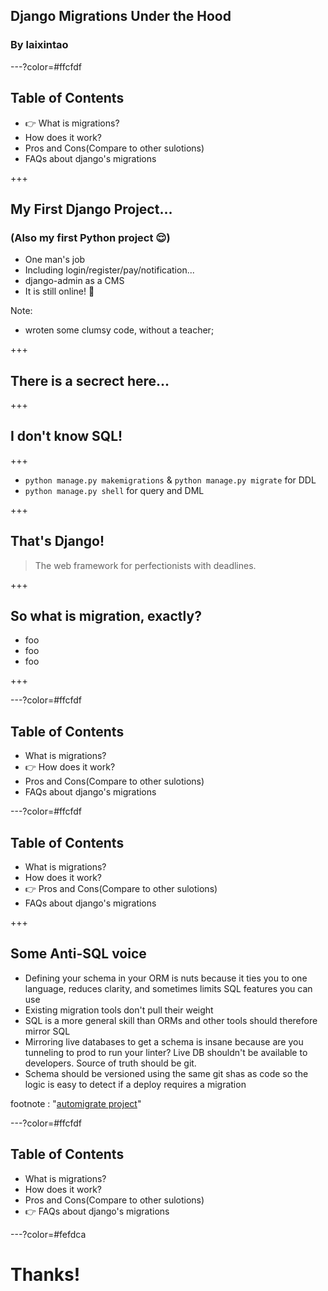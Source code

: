 ## Django Migrations Under the Hood

### By laixintao



---?color=#ffcfdf

## Table of Contents

- 👉 What is migrations?
- How does it work?
- Pros and Cons(Compare to other sulotions)
- FAQs about django's migrations

+++

## My First Django Project...
### (Also my first Python project 😌)

- One man's job
- Including login/register/pay/notification...
- django-admin as a CMS
- It is still online! 🎉

Note:
- wroten some clumsy code, without a teacher;

+++

## There is a secrect here...

+++

## I don't know SQL!

+++

- `python manage.py makemigrations` & `python manage.py migrate` for DDL
- `python manage.py shell` for query and DML

+++

## That's Django!

> The web framework for perfectionists with deadlines.

+++

## So what is migration, exactly?

- foo
- foo
- foo

+++




---?color=#ffcfdf

## Table of Contents

- What is migrations?
- 👉 How does it work?
- Pros and Cons(Compare to other sulotions)
- FAQs about django's migrations



---?color=#ffcfdf

## Table of Contents

- What is migrations?
- How does it work?
- 👉 Pros and Cons(Compare to other sulotions)
- FAQs about django's migrations

+++

## Some Anti-SQL voice

- Defining your schema in your ORM is nuts because it ties you to one language, reduces clarity, and sometimes limits SQL features you can use
- Existing migration tools don't pull their weight
- SQL is a more general skill than ORMs and other tools should therefore mirror SQL
- Mirroring live databases to get a schema is insane because are you tunneling to prod to run your linter? Live DB shouldn't be available to developers. Source of truth should be git.
- Schema should be versioned using the same git shas as code so the logic is easy to detect if a deploy requires a migration

footnote : "<a href='https://github.com/abe-winter/automigrate#philosophy'>automigrate project</a>"

---?color=#ffcfdf

## Table of Contents

- What is migrations?
- How does it work?
- Pros and Cons(Compare to other sulotions)
- 👉 FAQs about django's migrations

---?color=#fefdca

# Thanks!
